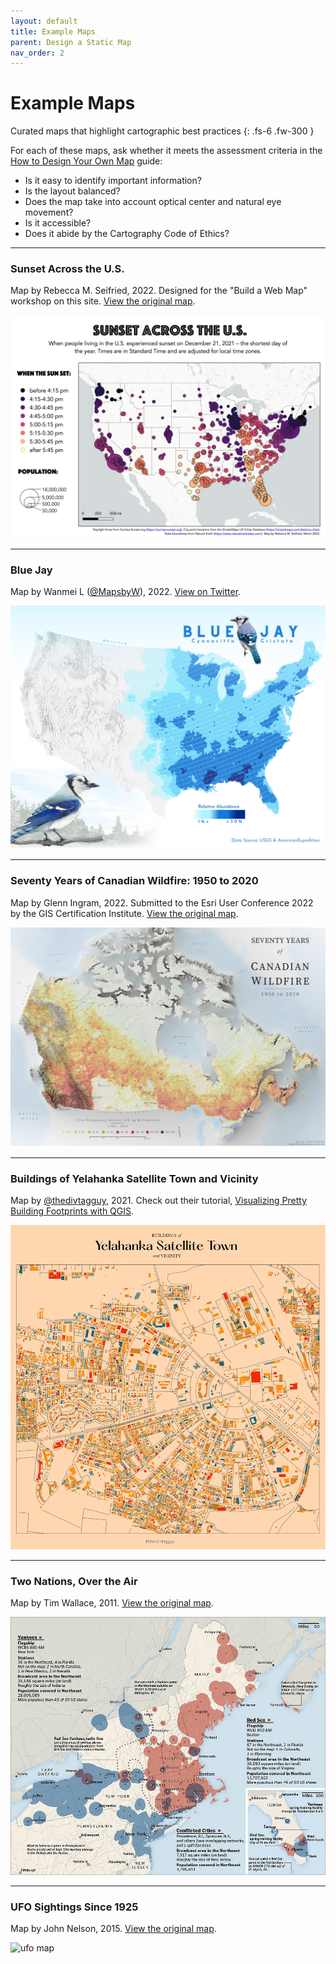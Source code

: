 ```yaml
---
layout: default
title: Example Maps
parent: Design a Static Map
nav_order: 2
---
```


# Example Maps

Curated maps that highlight cartographic best practices
{: .fs-6 .fw-300 }

For each of these maps, ask whether it meets the assessment criteria in the [How to Design Your Own Map](./map-design.html#assess-and-revise) guide:
* Is it easy to identify important information?
* Is the layout balanced?
* Does the map take into account optical center and natural eye movement?
* Is it accessible?
* Does it abide by the Cartography Code of Ethics?

---
### Sunset Across the U.S.
Map by Rebecca M. Seifried, 2022. Designed for the "Build a Web Map" workshop on this site. [View the original map](https://umass-gis.github.io/workshops/content/web-map/static-vs-web.html).

![sunlight map](../web-map/media/sunlight_map_update.jpg "Map of the 1,000 largest cities in the contiguous 48 states in the U.S. showing sunset times adjusted for local time zones in colors from dark purple - before 4:15pm to yellow - after 5:45pm - and city size based on population")

---
### Blue Jay
Map by Wanmei L ([@MapsbyW](https://twitter.com/MapsbyW)), 2022. [View on Twitter](https://twitter.com/MapsbyW/status/1593631856087298048?s=20).

![blue jay map](media/blue_jay.jpeg "Blue Jay, by Wanmei L")

---
### Seventy Years of Canadian Wildfire: 1950 to 2020
Map by Glenn Ingram, 2022. Submitted to the Esri User Conference 2022 by the GIS Certification Institute. [View the original map](https://www.esri.com/en-us/about/events/uc/agenda/virtual-map-gallery#/submission-detail/62a0b7ddc26db51743eb1c6d).

![wildfire map](media/wildfire.png "Seventy Years of Canadian Wildfire: 1950 to 2020, by Glenn Ingram")

---
### Buildings of Yelahanka Satellite Town and Vicinity
Map by [@thedivtagguy](https://twitter.com/thedivtagguy), 2021. Check out their tutorial, [Visualizing Pretty Building Footprints with QGIS](https://thedivtagguy.com/blog/2023/building-footprints/?tutorial).

![building footprints map](media/Yelahanka-min.png "Buildings of Yelahanka Satellite Town and Vicinity, by @thedivtagguy")

---
### Two Nations, Over the Air
Map by Tim Wallace, 2011. [View the original map](http://archive.boston.com/bostonglobe/ideas/articles/2011/07/10/two_nations_over_the_air/).

![radio map](media/radio.jpg "Two Nations, Over the Air, by Tim Wallace")

---
### UFO Sightings Since 1925
Map by John Nelson, 2015. [View the original map](https://www.behance.net/gallery/27818075/UFO-Sightings-Since-1925).

![ufo map](media/ufo_sightings.png "UFO Sightings Since 1925, by John Nelson")
